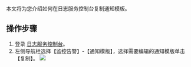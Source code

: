 本文将为您介绍如何在日志服务控制台复制通知模板。
## 操作步骤
1. 登录 [日志服务控制台](https://console.cloud.tencent.com/cls/monitor/notice/create)。
2. 左侧导航栏选择【监控告警】-【通知模版】，选择需要编辑的通知模版单击【复制】。
![](https://main.qcloudimg.com/raw/00fc89dd61570d1e8fb4d7a01982cec1.png)

